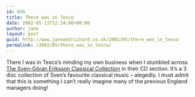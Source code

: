 ```yaml
---
id: 836
title: There was in Tesco
date: 2002-05-13T12:24:00+00:00
author: jane
layout: post
guid: http://www.janeandrichard.co.uk/2002/05/there_was_in_tesco
permalink: /2002/05/there_was_in_tesco/
---
```

There I was in Tesco&#8217;s minding my own business when I stumbled across [The Sven-G&#xF6;ran Eriksson Classical Collection](http://www.amazon.co.uk/exec/obidos/ASIN/B000063TTQ/richarddallaway) in their CD section. It&#8217;s a 3 disc collection of Sven&#8217;s favourite classical music &#8211; alegedly. I must admit that this is something I can&#8217;t really imagine many of the previous England managers doing!